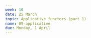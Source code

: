 ```yaml
---
week: 10
date: 25 March
topic: Applicative functors (part 1)
name: 09-applicative
due: Monday, 1 April
---
```

